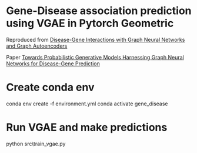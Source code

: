 # Gene-Disease association prediction using VGAE in Pytorch Geometric

Reproduced from [Disease-Gene Interactions with Graph Neural Networks and Graph Autoencoders](https://biolactosil.medium.com/how-to-load-and-visualize-time-series-data-5d72cbf47901) 

Paper [Towards Probabilistic Generative Models Harnessing Graph Neural Networks
for Disease-Gene Prediction](https://arxiv.org/pdf/1907.05628.pdf)


# Create conda env
conda env create -f environment.yml
conda activate gene_disease


# Run VGAE and make predictions
python src\train_vgae.py